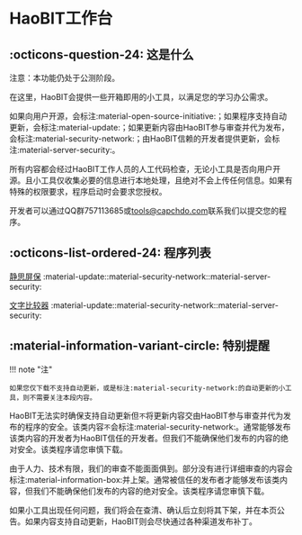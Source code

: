 # HaoBIT工作台

## :octicons-question-24: 这是什么

注意：本功能仍处于公测阶段。

在这里，HaoBIT会提供一些开箱即用的小工具，以满足您的学习办公需求。

如果向用户开源，会标注:material-open-source-initiative:；如果程序支持自动更新，会标注:material-update:；如果更新内容由HaoBIT参与审查并代为发布，会标注:material-security-network:；由HaoBIT信赖的开发者提供更新，会标注:material-server-security:。

所有内容都会经过HaoBIT工作人员的人工代码检查，无论小工具是否向用户开源。且小工具仅收集必要的信息进行本地处理，且绝对不会上传任何信息。如果有特殊的权限要求，程序启动时会要求您授权。

<!-- 但注意，HaoBIT无法实时确保支持自动更新但`不`将更新内容交由HaoBIT参与审查并代为发布的程序的安全。该类程序请您审慎下载。 -->

开发者可以通过QQ群757113685或[tools@capchdo.com](mailto:tools@capchdo.com)联系我们以提交您的程序。

## :octicons-list-ordered-24: 程序列表

[静思屏保](https://lab.capchdo.com/2023/05/23/1809/) :material-update::material-security-network::material-server-security:

[文字比较器](https://lab.capchdo.com/2023/06/06/1828/) :material-update::material-security-network::material-server-security:

## :material-information-variant-circle: 特别提醒

!!! note "注"

    如果您仅下载不支持自动更新，或是标注:material-security-network:的自动更新的小工具，则不需要关注本段内容。

HaoBIT无法实时确保支持自动更新但`不`将更新内容交由HaoBIT参与审查并代为发布的程序的安全。该类内容`不`会标注:material-security-network:。通常能够发布该类内容的开发者为HaoBIT信任的开发者。但我们不能确保他们发布的内容的绝对安全。该类程序请您审慎下载。

由于人力、技术有限，我们的审查不能面面俱到。部分没有进行详细审查的内容会标注:material-information-box:并上架。通常被信任的发布者才能够发布该类内容，但我们不能确保他们发布的内容的绝对安全。该类程序请您审慎下载。

如果小工具出现任何问题，我们将会在查清、确认后立刻将其下架，并在本页公告。如果内容支持自动更新，HaoBIT则会尽快通过各种渠道发布补丁。